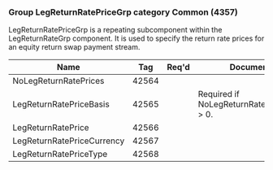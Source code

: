 ### Group LegReturnRatePriceGrp category Common (4357)

LegReturnRatePriceGrp is a repeating subcomponent within the LegReturnRateGrp component. It is used to specify the return rate prices for an equity return swap payment stream.

| Name                       | Tag   | Req'd | Documentation                                 |
|----------------------------|-------|----------|-----------------------------------------------|
| NoLegReturnRatePrices      | 42564 |       |                                               |
| LegReturnRatePriceBasis    | 42565 |       | Required if NoLegReturnRatePrices(42564) > 0. |
| LegReturnRatePrice         | 42566 |       |                                               |
| LegReturnRatePriceCurrency | 42567 |       |                                               |
| LegReturnRatePriceType     | 42568 |       |                                               |

